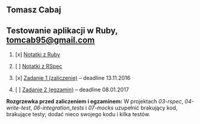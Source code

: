 ## Tomasz Cabaj
## Testowanie aplikacji w Ruby, tomcab95@gmail.com

1. [x] [Notatki z Ruby](ruby.md)
2. [ ] [Notatki z RSpec](rspec.md)
3. [x] [Zadanie 1 (zaliczenie)](Ruby/) – deadline 13.11.2016

4. [ ] [Zadanie 2 (egzamin)](/) – deadline 08.01.2017

**Rozgrzewka przed zaliczeniem i egzaminem:**
W projektach _03-rspec_, _04-write-test_, _06-integration_tests_ i _07-mocks_
uzupełnić brakujący kod, brakujące testy; dodać nieco swojego kodu i kilka testów.
